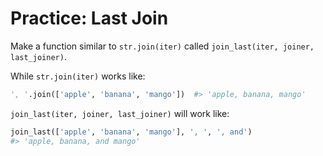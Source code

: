 # Practice: Last Join
Make a function similar to `str.join(iter)` called `join_last(iter, joiner, last_joiner)`.

While `str.join(iter)` works like:
```python
', '.join(['apple', 'banana', 'mango'])  #> 'apple, banana, mango'
```

`join_last(iter, joiner, last_joiner)` will work like:
```python
join_last(['apple', 'banana', 'mango'], ', ', ', and')
#> 'apple, banana, and mango'
```
